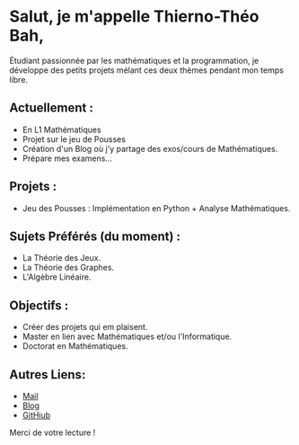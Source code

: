 # Salut, je m'appelle Thierno-Théo Bah,

Étudiant passionnée par les mathématiques et la programmation, je développe des petits projets mélant ces deux thèmes pendant mon temps libre. 

## Actuellement : 
- En L1 Mathématiques
- Projet sur le jeu de Pousses
- Création d'un Blog où j'y partage des exos/cours de Mathématiques.
- Prépare mes examens...

## Projets : 
- Jeu des Pousses : Implémentation en Python + Analyse Mathématiques.

## Sujets Préférés (du moment) :
- La Théorie des Jeux.
- La Théorie des Graphes.
- L'Algèbre Linéaire.

## Objectifs :
- Créer des projets qui em plaisent.
- Master en lien avec Mathématiques et/ou l'Informatique.
- Doctorat en Mathématiques.

## Autres Liens:
- [Mail](thiernotheobah21@gmail.com)
- [Blog](taheralkahir.github.io/)
- [GitHiub](https://github.com/TaheralKahir/)

Merci de votre lecture !

